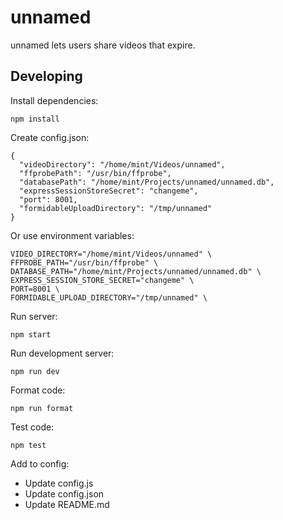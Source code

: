 # unnamed

unnamed lets users share videos that expire.

## Developing

Install dependencies:

    npm install

Create config.json:

```
{
  "videoDirectory": "/home/mint/Videos/unnamed",
  "ffprobePath": "/usr/bin/ffprobe",
  "databasePath": "/home/mint/Projects/unnamed/unnamed.db",
  "expressSessionStoreSecret": "changeme",
  "port": 8001,
  "formidableUploadDirectory": "/tmp/unnamed"
}
```

Or use environment variables:

    VIDEO_DIRECTORY="/home/mint/Videos/unnamed" \
    FFPROBE_PATH="/usr/bin/ffprobe" \
    DATABASE_PATH="/home/mint/Projects/unnamed/unnamed.db" \
    EXPRESS_SESSION_STORE_SECRET="changeme" \
    PORT=8001 \
    FORMIDABLE_UPLOAD_DIRECTORY="/tmp/unnamed" \

Run server:

    npm start

Run development server:

    npm run dev

Format code:

    npm run format

Test code:

    npm test

Add to config:
* Update config.js
* Update config.json
* Update README.md
